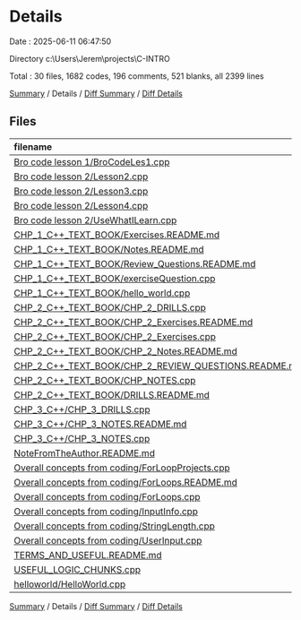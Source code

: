 # Details

Date : 2025-06-11 06:47:50

Directory c:\\Users\\Jerem\\projects\\C-INTRO

Total : 30 files,  1682 codes, 196 comments, 521 blanks, all 2399 lines

[Summary](results.md) / Details / [Diff Summary](diff.md) / [Diff Details](diff-details.md)

## Files
| filename | language | code | comment | blank | total |
| :--- | :--- | ---: | ---: | ---: | ---: |
| [Bro code lesson 1/BroCodeLes1.cpp](/Bro%20code%20lesson%201/BroCodeLes1.cpp) | C++ | 32 | 5 | 11 | 48 |
| [Bro code lesson 2/Lesson2.cpp](/Bro%20code%20lesson%202/Lesson2.cpp) | C++ | 13 | 7 | 6 | 26 |
| [Bro code lesson 2/Lesson3.cpp](/Bro%20code%20lesson%202/Lesson3.cpp) | C++ | 15 | 8 | 7 | 30 |
| [Bro code lesson 2/Lesson4.cpp](/Bro%20code%20lesson%202/Lesson4.cpp) | C++ | 11 | 6 | 3 | 20 |
| [Bro code lesson 2/UseWhatILearn.cpp](/Bro%20code%20lesson%202/UseWhatILearn.cpp) | C++ | 52 | 6 | 18 | 76 |
| [CHP\_1\_C++\_TEXT\_BOOK/Exercises.README.md](/CHP_1_C++_TEXT_BOOK/Exercises.README.md) | Markdown | 74 | 0 | 13 | 87 |
| [CHP\_1\_C++\_TEXT\_BOOK/Notes.README.md](/CHP_1_C++_TEXT_BOOK/Notes.README.md) | Markdown | 40 | 0 | 29 | 69 |
| [CHP\_1\_C++\_TEXT\_BOOK/Review\_Questions.README.md](/CHP_1_C++_TEXT_BOOK/Review_Questions.README.md) | Markdown | 51 | 0 | 21 | 72 |
| [CHP\_1\_C++\_TEXT\_BOOK/exerciseQuestion.cpp](/CHP_1_C++_TEXT_BOOK/exerciseQuestion.cpp) | C++ | 34 | 2 | 6 | 42 |
| [CHP\_1\_C++\_TEXT\_BOOK/hello\_world.cpp](/CHP_1_C++_TEXT_BOOK/hello_world.cpp) | C++ | 5 | 0 | 2 | 7 |
| [CHP\_2\_C++\_TEXT\_BOOK/CHP\_2\_DRILLS.cpp](/CHP_2_C++_TEXT_BOOK/CHP_2_DRILLS.cpp) | C++ | 38 | 2 | 12 | 52 |
| [CHP\_2\_C++\_TEXT\_BOOK/CHP\_2\_Exercises.README.md](/CHP_2_C++_TEXT_BOOK/CHP_2_Exercises.README.md) | Markdown | 109 | 0 | 50 | 159 |
| [CHP\_2\_C++\_TEXT\_BOOK/CHP\_2\_Exercises.cpp](/CHP_2_C++_TEXT_BOOK/CHP_2_Exercises.cpp) | C++ | 292 | 32 | 34 | 358 |
| [CHP\_2\_C++\_TEXT\_BOOK/CHP\_2\_Notes.README.md](/CHP_2_C++_TEXT_BOOK/CHP_2_Notes.README.md) | Markdown | 77 | 0 | 38 | 115 |
| [CHP\_2\_C++\_TEXT\_BOOK/CHP\_2\_REVIEW\_QUESTIONS.README.md](/CHP_2_C++_TEXT_BOOK/CHP_2_REVIEW_QUESTIONS.README.md) | Markdown | 146 | 0 | 85 | 231 |
| [CHP\_2\_C++\_TEXT\_BOOK/CHP\_NOTES.cpp](/CHP_2_C++_TEXT_BOOK/CHP_NOTES.cpp) | C++ | 75 | 16 | 16 | 107 |
| [CHP\_2\_C++\_TEXT\_BOOK/DRILLS.README.md](/CHP_2_C++_TEXT_BOOK/DRILLS.README.md) | Markdown | 17 | 0 | 3 | 20 |
| [CHP\_3\_C++/CHP\_3\_DRILLS.cpp](/CHP_3_C++/CHP_3_DRILLS.cpp) | C++ | 5 | 6 | 2 | 13 |
| [CHP\_3\_C++/CHP\_3\_NOTES.README.md](/CHP_3_C++/CHP_3_NOTES.README.md) | Markdown | 133 | 0 | 31 | 164 |
| [CHP\_3\_C++/CHP\_3\_NOTES.cpp](/CHP_3_C++/CHP_3_NOTES.cpp) | C++ | 81 | 18 | 23 | 122 |
| [NoteFromTheAuthor.README.md](/NoteFromTheAuthor.README.md) | Markdown | 19 | 0 | 5 | 24 |
| [Overall concepts from coding/ForLoopProjects.cpp](/Overall%20concepts%20from%20coding/ForLoopProjects.cpp) | C++ | 45 | 51 | 18 | 114 |
| [Overall concepts from coding/ForLoops.README.md](/Overall%20concepts%20from%20coding/ForLoops.README.md) | Markdown | 45 | 0 | 20 | 65 |
| [Overall concepts from coding/ForLoops.cpp](/Overall%20concepts%20from%20coding/ForLoops.cpp) | C++ | 178 | 22 | 31 | 231 |
| [Overall concepts from coding/InputInfo.cpp](/Overall%20concepts%20from%20coding/InputInfo.cpp) | C++ | 17 | 0 | 6 | 23 |
| [Overall concepts from coding/StringLength.cpp](/Overall%20concepts%20from%20coding/StringLength.cpp) | C++ | 39 | 13 | 18 | 70 |
| [Overall concepts from coding/UserInput.cpp](/Overall%20concepts%20from%20coding/UserInput.cpp) | C++ | 7 | 0 | 5 | 12 |
| [TERMS\_AND\_USEFUL.README.md](/TERMS_AND_USEFUL.README.md) | Markdown | 15 | 0 | 4 | 19 |
| [USEFUL\_LOGIC\_CHUNKS.cpp](/USEFUL_LOGIC_CHUNKS.cpp) | C++ | 7 | 2 | 2 | 11 |
| [helloworld/HelloWorld.cpp](/helloworld/HelloWorld.cpp) | C++ | 10 | 0 | 2 | 12 |

[Summary](results.md) / Details / [Diff Summary](diff.md) / [Diff Details](diff-details.md)